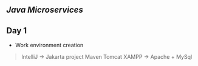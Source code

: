 
## _Java Microservices_

## Day 1
- Work environment creation

> IntelliJ -> Jakarta project
> Maven
> Tomcat
> XAMPP -> Apache + MySql
